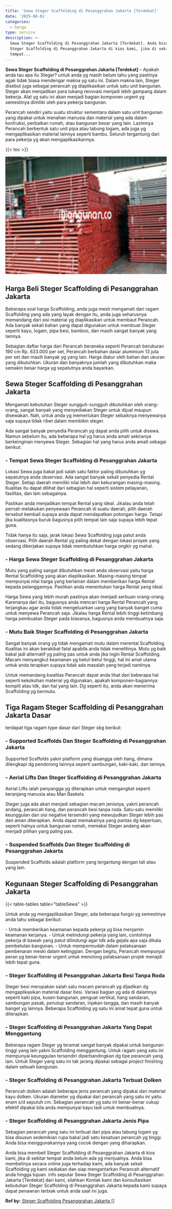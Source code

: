 ```yaml
---
title: 'Sewa Steger Scaffolding di Pesanggrahan Jakarta [Terdekat]'
date: '2025-08-01'
categories:
  - harga
type: service
description: >-
  Sewa Steger Scaffolding di Pesanggrahan Jakarta [Terdekat]. Anda bisa membeli
  Steger Scaffolding di Pesanggrahan Jakarta di kios kami, jika di sekitar
  tempat...
---
```


**Sewa Steger Scaffolding di Pesanggrahan Jakarta \[Terdekat\]** – Apakah anda tau apa itu Steger? untuk anda yg masih belum tahu yang pastinya agak tidak biasa mendengar makna yg satu ini. Dalam makna lain, Steger disebut juga sebagai perancah yg diaplikasikan untuk satu unit bangunan. Steger akan menjadikan para tukang renovasi menjadi lebih gampang dalam bekerja. Alat yg satu ini akan menjadi bagian komponen urgent yg semestinya dimiliki oleh para pekerja bangunan.

Perancah sendiri yaitu suatu struktur sementara dalam satu unit bangunan yang dipakai untuk menahan manusia dan material yang ada dalam kontruksi, perbaikan rumah, atau bangunan besar yang lain. Lazimnya Perancah berbentuk satu unit pipa atau tabung logam, ada juga yg mengaplikasikan material lainnya seperti bambu. Seluruh tergantung dari para pekerja yg akan mengaplikasikannya.

{{< toc >}}

![Sewa Steger Scaffolding di Pesanggrahan Jakarta [Terdekat]](/images/sewa-scaffolding-steger-02.png)

## Harga Beli Steger Scaffolding di Pesanggrahan Jakarta

Beberapa soal harga Scaffolding, anda juga mesti mengamati dari ragam Scaffolding yang ada yang layak dengan itu, anda juga seharusnya memandang dari sisi material yg diaplikasikan untuk membaut Perancah. Ada banyak sekali bahan yang dapat digunakan untuk membuat Steger seperti kayu, logam, pipa besi, bamboo, dan masih sangat banyak yang lainnya.

Sebagian daftar harga dari Perancah beraneka seperti Perancah berukuran 190 cm Rp. 633.000 per set, Perancah berbahan dasar aluminium 13 juta per set dan masih banyak yg yang lain. Harga diatur oleh bahan dan ukuran yang dibutuhkan. Ukuran dan banyaknya jumlah yang dibutuhkan maka semakin besar harga yg sepatutnya anda bayarkan.

## Sewa Steger Scaffolding di Pesanggrahan Jakarta

Mengamati kebutuhan Steger sungguh-sungguh dibutuhkan oleh orang-orang, sangat banyak yang menyediakan Steger untuk dijual maupun disewakan. Nah, untuk anda yg memerlukan Steger sebaiknya menyewanya saja supaya tidak ribet dalam membikin steger.

Ada sangat banyak penyedia Perancah yg dapat anda pilih untuk disewa. Namun sebelum itu, ada beberapa hal yg harus anda amati sekiranya berkeinginan menyewa Steger. Sebagian hal yang harus anda amati sebagai berikut:

### \- Tempat Sewa Steger Scaffolding di Pesanggrahan Jakarta

Lokasi Sewa juga bakal jadi salah satu faktor paling dibutuhkan yg sepatutnya anda observasi. Ada sangat banyak sekali penyedia Rental Steger. Setiap daerah memiliki nilai lebih dan kekurangan masing-masing. Kualitas itu dapat dilihat dari sebagian hal seperti sistem pelayanan, fasilitas, dan lain sebagainya.

Pastikan anda menjadikan tempat Rental yang ideal. Jikalau anda telah pernah melakukan penyewaan Perancah di suatu daerah, pilih daerah tersebut kembali supaya anda dapat mendapatkan potongan harga. Tetapi jika kualitasnya buruk bagusnya pilih tempat lain saja supaya lebih tepat guna.

Tidak hanya itu saja, jarak lokasi Sewa Scaffolding juga patut anda observasi. Pilih daerah Rental yg paling dekat dengan lokasi proyek yang sedang dikerjakan supaya tidak membutuhkan harga ongkir yg mahal.

### \- Harga Sewa Steger Scaffolding di Pesanggrahan Jakarta

Mutu yang paling sangat dibutuhkan mesti anda observasi yaitu harga Rental Scaffolding yang akan diaplikasikan. Masing-masing tempat mempunyai nilai harga yang berlainan dalam memberikan harga Rental kepada pelanggannya. Pastikan anda menentukan harga Rental yang ideal.

Harga Sewa yang lebih murah pastinya akan menjadi serbuan orang-orang. Karenanya dari itu, bagusnya anda mencari harga Rental Perancah yang terjangkau agar anda tidak mengeluarkan uang yang banyak banget cuma untuk menyewa Perancah saja. Jikalau harga Rental lebih tinggi ketimbang harga pembuatan Steger pada biasanya, bagusnya anda membuatnya saja.

### \- Mutu Baik Steger Scaffolding di Pesanggrahan Jakarta

Sangat banyak orang yg tidak mengamati mutu dalam merental Scaffolding. Kualitas ini akan berakibat fatal apabila anda tidak menelitinya. Mutu yg baik bakal jadi alternatif yg paling pas untuk anda jika ingin Rental Scaffolding. Macam menyangkut keamanan yg betul-betul tinggi, hal ini amat utama untuk anda terapkan supaya tidak ada masalah yang terjadi nantinya.

Untuk memandang kwalitas Perancah dapat anda lihat dari beberapa hal seperti kekokohan material yg digunakan, apakah komponen-bagiannya komplit atau tdk, dan hal yang lain. Dg seperti itu, anda akan menerima Scaffolding yg bermutu.

## Tiga Ragam Steger Scaffolding di Pesanggrahan Jakarta Dasar

terdapat tiga ragam type dasar dari Steger sbg berikut:

### \- Supported Scaffolds Dan Steger Scaffolding di Pesanggrahan Jakarta

Supported Scaffolds yakni platform yang disangga oleh tiang, dimana dilengkapi dg pendorong lainnya seperti sambungan, kaki-kaki, dan lainnya.

### \- Aerial Lifts Dan Steger Scaffolding di Pesanggrahan Jakarta

Aerial Lifts ialah penyangga yg diterapkan untuk mengangkat seperti keranjang manusia atau Man Baskets

Steger juga ada akan menjadi sebagian macam jenisnya, yakni perancah andang, perancah tiang, dan perancah besi tanpa roda. Satu-satu memiliki keunggulan dan sisi negative tersendiri yang mewujudkan Steger lebih pas dan aman diterapkan. Anda dapat memakainya yang pantas dg keperluan, seperti halnya untuk bangunan rumah, memakai Steger andang akan menjadi pilihan yang paling pas.

### \- Suspended Scaffolds Dan Steger Scaffolding di Pesanggrahan Jakarta

Suspended Scaffolds adalah platform yang tergantung dengan tali atau yang lain.

## Kegunaan Steger Scaffolding di Pesanggrahan Jakarta

{{< table-tables table="tableSewa" >}}

Untuk anda yg mengaplikasikan Steger, ada beberapa fungsi yg semestinya anda tahu sebagai berikut:

\- Untuk memberikan keamanan kepada pekerja yg bisa menjamin keamanan kerjanya. - Untuk melindungi pekerja yang lain, contohnya pekerja di bawah yang patut dilindungi agar tdk ada gejala apa saja dikala pembetulan bangunan. - Untuk mempermudah dalam pelaksanaan pembenaran meski dalam ketinggian. Dengan begitu, Perancah mempunyai peran yg benar-benar urgent untuk menolong pelaksanaan projek menajdi lebih tepat guna.

### \- Steger Scaffolding di Pesanggrahan Jakarta Besi Tanpa Roda

Steger besi merupakan salah satu macam perancah yg dijadikan dg mengaplikasikan material dasar besi. Variasi bagian yg ada di dalamnya seperti kaki pipa, kusen bangunan, penguat vertikal, tiang sandaran, sambungan pasak, penutup sandaran, injakan tangga, dan masih banyak banget yg lainnya. Beberapa Scaffolding yg satu ini amat tepat guna untuk diterapkan.

### \- Steger Scaffolding di Pesanggrahan Jakarta Yang Dapat Menggantung

Beberapa ragam Steger yg teramat sangat banyak dipakai untuk bangunan tinggi yang lain yakni Scaffolding menggantung. Untuk ragam yang satu ini mempunyai keunggulan tersendiri diperbandingkan dg tipe perancah yang lain. Untuk Steger yang satu ini tak jarang dipakai sebagai project finishing dalam sebuah bangunan.

### \- Steger Scaffolding di Pesanggrahan Jakarta Terbuat Dolken

Perancah dolken adalah beberapa jenis perancah yang dipakai dari material kayu dolken. Ukuran diameter yg dipakai dari perancah yang satu ini yaitu enam s/d sepuluh cm. Sebagian perancah yg satu ini benar-benar cukup efektif dipakai bila anda mempunyai kayu tadi untuk membuatnya.

### \- Steger Scaffolding di Pesanggrahan Jakarta Jenis Pipa

Sebagian perancah yang satu ini terbuat dari pipa atau tabung logam yg bisa disusun sedemikian rupa bakal jadi satu kesatuan perancah yg tinggi. Anda bisa menggunakannya yang cocok dengan yang diharapkan.

Anda bisa membeli Steger Scaffolding di Pesanggrahan Jakarta di kios kami, jika di sekitar tempat anda belum ada yg menjualnya. Anda bisa membelinya secara online juga terhadap kami, ada banyak sekali Scaffolding yg kami sediakan dan siap mengantarkan Perancah alternatif anda hingga tujuan. info seputar Sewa Steger Scaffolding di Pesanggrahan Jakarta \[Terdekat\] dari kami, silahkan Kontak kami dan konsultasikan kebutuhan Steger Scaffolding di Pesanggrahan Jakarta kepada kami supaya dapat penawran terbiak untuk anda saat ini juga.

**Ref by:** [Steger Scaffolding Pesanggrahan Jakarta []](https://id.wikipedia.org/wiki/Steger)
